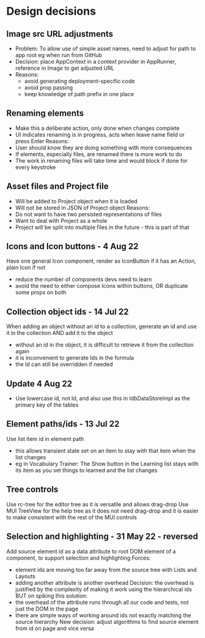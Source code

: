 Design decisions
================

Image src URL adjustments
-------------------------

- Problem: To allow use of simple asset names, need to adjust for path to app root eg when run from GitHub
- Decision: place AppContext in a context provider in AppRunner, reference in Image to get adjusted URL
- Reasons: 
  - avoid generating deployment-specific code
  - avoid prop passing
  - keep knowledge of path prefix in one place

Renaming elements
-----------------
- Make this a deliberate action, only done when changes complete
- UI indicates renaming is in progress, acts when leave name field or press Enter
Reasons:
- User should know they are doing something with more consequences
- If elements, especially files, are renamed there is more work to do
- The work in renaming files will take time and would block if done for every keystroke

Asset files and Project file
----------------------------
- Will be added to Project object when it is loaded
- Will not be stored in JSON of Project object
Reasons:
- Do not want to have two persisted representations of files
- Want to deal with Project as a whole
- Project will be split into multiple files in the future - this is part of that

Icons and Icon buttons - 4 Aug 22
---------------------------------
Have one general Icon component, render as IconButton if it has an Action, plain Icon if not
- reduce the number of components devs need to learn
- avoid the need to either compose Icons within buttons, OR duplicate some props on both

Collection object ids - 14 Jul 22
---------------------
When adding an object without an id to a collection, generate an id and use it in the collection AND add it to the object
- without an id in the object, it is difficult to retrieve it from the collection again
- it is inconvenient to generate Ids in the formula
- the Id can still be overridden if needed
## Update 4 Aug 22
- Use lowercase id, not Id, and also use this in IdbDataStoreImpl as the primary key of the tables

Element paths/ids - 13 Jul 22
-------------
Use list item id in element path
- this allows transient state set on an item to stay with that item when the list changes 
- eg in Vocabulary Trainer: The Show button in the Learning list stays with its item as you set things to learned and the list changes

Tree controls
-------------
Use rc-tree for the editor tree as it is versatile and allows drag-drop
Use MUI TreeView for the help tree as it does not need drag-drop and it is easier to make consistent with the rest of the MUI controls

Selection and highlighting - 31 May 22 - reversed
--------------------------------------
Add source element id as a data attribute to root DOM element of a component, to support selection and highlighting
Forces: 
- element ids are moving too far away from the source tree with Lists and Layouts
- adding another attribute is another overhead
Decision: the overhead is justified by the complexity of making it work using the hierarchical ids
BUT on spiking this solution: 
- the overhead of the attribute runs through all our code and tests, not just the DOM in the page
- there are simple ways of working around ids not exactly matching the source hierarchy
New decision: adjust algorithms to find source element from id on page and vice versa
